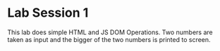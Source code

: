 # Lab Session 1
This lab does simple HTML and JS DOM Operations.
Two numbers are taken as input and the bigger of the two numbers is printed to screen.